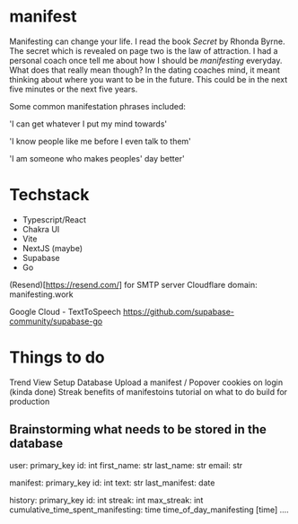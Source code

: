 # manifest

Manifesting can change your life. I read the book *Secret* by Rhonda Byrne. The secret which is revealed on page two is the law of attraction. I had a personal coach once tell me about how I should be *manifesting* everyday. What does that really mean though? In the dating coaches mind, it meant thinking about where you want to be in the future. This could be in the next five minutes or the next five years. 

Some common manifestation phrases included:

'I can get whatever I put my mind towards'

'I know people like me before I even talk to them'

'I am someone who makes peoples' day better'

# Techstack

- Typescript/React
- Chakra UI
- Vite
- NextJS (maybe)
- Supabase 
- Go

(Resend)[https://resend.com/] for SMTP server
Cloudflare domain: manifesting.work

Google Cloud - TextToSpeech
https://github.com/supabase-community/supabase-go


# Things to do
Trend View
Setup Database
Upload a manifest / Popover
cookies on login (kinda done)
Streak
benefits of manifestoins
tutorial on what to do
build for production

## Brainstorming what needs to be stored in the database

user:
primary_key id: int
first_name: str
last_name: str
email: str

manifest:
primary_key id: int
text: str
last_manifest: date

history:
primary_key id: int
streak: int
max_streak: int
cumulative_time_spent_manifesting: time
time_of_day_manifesting [time]
....



